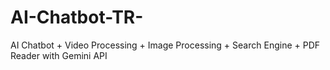 # AI-Chatbot-TR-
AI Chatbot + Video Processing + Image Processing + Search Engine + PDF Reader with Gemini API
